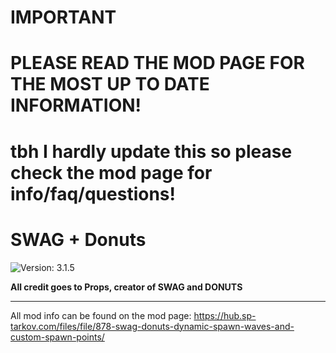 # IMPORTANT
# PLEASE READ THE MOD PAGE FOR THE MOST UP TO DATE INFORMATION!
# tbh I hardly update this so please check the mod page for info/faq/questions!
#
#

# SWAG + Donuts
![Version: 3.1.5](https://img.shields.io/badge/Version-3.1.5-informational?style=flat-square)

**All credit goes to Props, creator of SWAG and DONUTS**

---

All mod info can be found on the mod page: https://hub.sp-tarkov.com/files/file/878-swag-donuts-dynamic-spawn-waves-and-custom-spawn-points/
